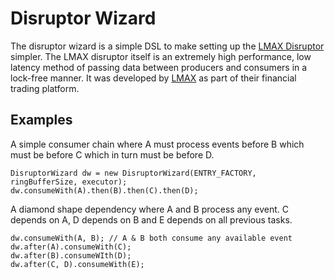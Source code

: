 Disruptor Wizard
================

The disruptor wizard is a simple DSL to make setting up the [LMAX Disruptor](http://code.google.com/p/disruptor/) simpler.
The LMAX disruptor itself is an extremely high performance, low latency method of passing data between producers and consumers
in a lock-free manner. It was developed by [LMAX](http://www.lmaxtrader.co.uk) as part of their financial trading platform.

Examples
--------
A simple consumer chain where A must process events before B which must be before C which in turn must be before D.

    DisruptorWizard dw = new DisruptorWizard(ENTRY_FACTORY, ringBufferSize, executor);
    dw.consumeWith(A).then(B).then(C).then(D);

A diamond shape dependency where A and B process any event. C depends on A, D depends on B and E depends on all previous tasks.

    dw.consumeWith(A, B); // A & B both consume any available event
    dw.after(A).consumeWith(C);
    dw.after(B).consumeWIth(D);
    dw.after(C, D).consumeWith(E);